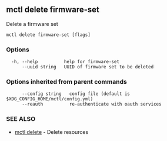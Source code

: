 [Auto generated by spf13/cobra]: <>

## mctl delete firmware-set

Delete a firmware set

```
mctl delete firmware-set [flags]
```

### Options

```
  -h, --help          help for firmware-set
      --uuid string   UUID of firmware set to be deleted
```

### Options inherited from parent commands

```
      --config string   config file (default is $XDG_CONFIG_HOME/mctl/config.yml)
      --reauth          re-authenticate with oauth services
```

### SEE ALSO

* [mctl delete](mctl_delete.md)	 - Delete resources

